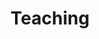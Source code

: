 ---
# A Recent and Upcoming Talks section created with the Pages widget.
# This section displays recent talks from `content/talk/`.

widget: "portfolio"  # See https://sourcethemes.com/academic/docs/page-builder/
headless: true       # This file represents a page section.
active: true         # Activate this widget? true/false
weight: 50           # Order that this section will appear.

title: "Teaching"
subtitle: ""

content:
  # Page type to display. E.g. post, talk, or publication.
  page_type: teaching
  
  # Choose how much pages you would like to display (0 = all pages)
  count: 5
  
  # Choose how many pages you would like to offset by
  offset: 0

  # Page order. Descending (desc) or ascending (asc) date.
  order: desc

  # Filter posts by a taxonomy term
  filter_default: 0
  
  # Filter toolbar (optional).
  # Add or remove as many filters (`filter_button` instances) as you like.
  # To show all items, set `tag` to "\*".
  # To filter by a specific tag, set `tag` to an existing tag name.
  # To remove the toolbar, delete the entire `filter_button` block.
  filter_button:
    - name: "All"
      tag: "*"
    
    - name: "Statistics"
      tag: "statistics"

    - name: "Programing"
      tag: "programing"
  
    - name: "AI/Bioinformatics"
      tag: "machine learning"
      tag: "bioinformatics"

    - name: "Epidemiology"
      tag: "epidemiology"

    - name: "Talks"
      tag: "talk"

    
design:
  columns: 2

  # Toggle between the various page layout types.
  #   1 = List
  #   2 = Compact
  #   3 = Card
  #   4 = Citation (publication only)
  view: 3
  
  
advanced:
 # Custom CSS. 
 css_style: ""

 # CSS class.
 css_class: ""
---